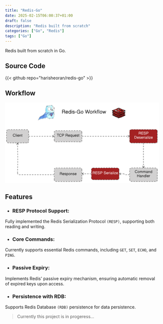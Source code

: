 ```yaml
---
title: "Redis-Go"
date: 2025-02-15T06:00:37+01:00
draft: false
description: "Redis built from scratch"
categories: ["Go", "Redis"]
tags: ["Go"]
---
```


Redis built from scratch in Go.


## Source Code
{{< github repo="harisheoran/redis-go" >}}

## Workflow
![](./arch01.png)

## Features
- ### RESP Protocol Support:
Fully implemented the Redis Serialization Protocol ```(RESP)```,
supporting both reading and writing.

- ### Core Commands:
Currently supports essential Redis commands, including ```GET```, ```SET```, ```ECHO```, and ```PING```.

- ### Passive Expiry:
Implements Redis' passive expiry mechanism, ensuring automatic removal of expired keys upon access.

- ### Persistence with RDB:
Supports Redis Database ```(RDB)``` persistence for data persistence.



> Currently this project is in progeress...
